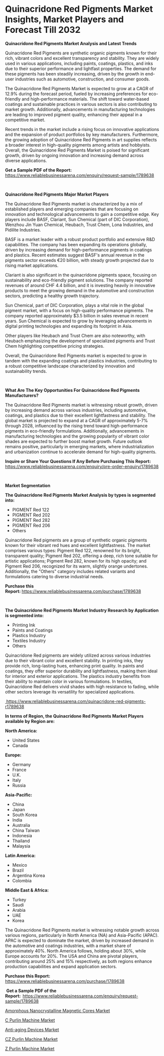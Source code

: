 <p><h1>Quinacridone Red Pigments Market Insights, Market Players and Forecast Till 2032</h1></p><p><strong>Quinacridone Red Pigments Market Analysis and Latest Trends</strong></p>
<p><p>Quinacridone Red Pigments are synthetic organic pigments known for their rich, vibrant colors and excellent transparency and stability. They are widely used in various applications, including paints, coatings, plastics, and inks due to their superior performance and lightfast properties. The demand for these pigments has been steadily increasing, driven by the growth in end-user industries such as automotive, construction, and consumer goods.</p><p>The Quinacridone Red Pigments Market is expected to grow at a CAGR of 12.9% during the forecast period, fueled by increasing preferences for eco-friendly and high-performance materials. The shift toward water-based coatings and sustainable practices in various sectors is also contributing to market growth. Additionally, advancements in manufacturing technologies are leading to improved pigment quality, enhancing their appeal in a competitive market.</p><p>Recent trends in the market include a rising focus on innovative applications and the expansion of product portfolios by key manufacturers. Furthermore, the growing adoption of Quinacridone Red Pigments in art supplies reflects a broader interest in high-quality pigments among artists and hobbyists. Overall, the Quinacridone Red Pigments Market is poised for significant growth, driven by ongoing innovation and increasing demand across diverse applications.</p></p>
<p><strong>Get a Sample PDF of the Report:&nbsp;</strong> <a href="https://www.reliablebusinessarena.com/enquiry/request-sample/1789638?utm_campaign=2217&utm_medium=2&utm_source=Github&utm_content=ia&utm_term=25032025&utm_id=quinacridone-red-pigments">https://www.reliablebusinessarena.com/enquiry/request-sample/1789638</a></p>
<p>&nbsp;</p>
<p><strong>Quinacridone Red Pigments Major Market Players</strong></p>
<p><p>The Quinacridone Red Pigments market is characterized by a mix of established players and emerging companies that are focusing on innovation and technological advancements to gain a competitive edge. Key players include BASF, Clariant, Sun Chemical (part of DIC Corporation), Wenzhou Jin Yuan Chemical, Heubach, Trust Chem, Lona Industries, and Pidilite Industries.</p><p>BASF is a market leader with a robust product portfolio and extensive R&D capabilities. The company has been expanding its operations globally, driven by increasing demand for high-performance pigments in coatings and plastics. Recent estimates suggest BASF's annual revenue in the pigments sector exceeds €20 billion, with steady growth projected due to rising market applications.</p><p>Clariant is also significant in the quinacridone pigments space, focusing on sustainability and eco-friendly pigment solutions. The company reported revenues of around CHF 4.4 billion, and it is investing heavily in innovative products to meet the growing demand in the automotive and construction sectors, predicting a healthy growth trajectory.</p><p>Sun Chemical, part of DIC Corporation, plays a vital role in the global pigment market, with a focus on high-quality performance pigments. The company reported approximately $3.5 billion in sales revenue in recent years. Sun Chemical is expected to grow by leveraging advancements in digital printing technologies and expanding its footprint in Asia.</p><p>Other players like Heubach and Trust Chem are also noteworthy, with Heubach emphasizing the development of specialized pigments and Trust Chem highlighting competitive pricing strategies.</p><p>Overall, the Quinacridone Red Pigments market is expected to grow in tandem with the expanding coatings and plastics industries, contributing to a robust competitive landscape characterized by innovation and sustainability trends.</p></p>
<p>&nbsp;</p>
<p><strong>What Are The Key Opportunities For Quinacridone Red Pigments Manufacturers?</strong></p>
<p><p>The Quinacridone Red Pigments market is witnessing robust growth, driven by increasing demand across various industries, including automotive, coatings, and plastics due to their excellent lightfastness and stability. The global market is projected to expand at a CAGR of approximately 5-7% through 2028, influenced by the rising trend toward high-performance pigments in eco-friendly formulations. Additionally, advancements in manufacturing technologies and the growing popularity of vibrant color shades are expected to further boost market growth. Future outlook remains positive, particularly in emerging markets, where industrialization and urbanization continue to accelerate demand for high-quality pigments.</p></p>
<p><strong>Inquire or Share Your Questions If Any Before Purchasing This Report:</strong> <a href="https://www.reliablebusinessarena.com/enquiry/pre-order-enquiry/1789638?utm_campaign=2217&utm_medium=2&utm_source=Github&utm_content=ia&utm_term=25032025&utm_id=quinacridone-red-pigments">https://www.reliablebusinessarena.com/enquiry/pre-order-enquiry/1789638</a></p>
<p>&nbsp;</p>
<p><strong>Market Segmentation</strong></p>
<p><strong>The Quinacridone Red Pigments Market Analysis by types is segmented into:</strong></p>
<p><ul><li>PIGMENT Red 122</li><li>PIGMENT Red 202</li><li>PIGMENT Red 282</li><li>PIGMENT Red 206</li><li>Others</li></ul></p>
<p><p>Quinacridone Red pigments are a group of synthetic organic pigments known for their vibrant red hues and excellent lightfastness. The market comprises various types: Pigment Red 122, renowned for its bright, transparent quality; Pigment Red 202, offering a deep, rich tone suitable for artistic applications; Pigment Red 282, known for its high opacity; and Pigment Red 206, recognized for its warm, slightly orange undertones. Additionally, the "Others" category includes related variants and formulations catering to diverse industrial needs.</p></p>
<p><strong>Purchase this Report:&nbsp;</strong><a href="https://www.reliablebusinessarena.com/purchase/1789638?utm_campaign=2217&utm_medium=2&utm_source=Github&utm_content=ia&utm_term=25032025&utm_id=quinacridone-red-pigments">https://www.reliablebusinessarena.com/purchase/1789638</a></p>
<p>&nbsp;</p>
<p><strong>The Quinacridone Red Pigments Market Industry Research by Application is segmented into:</strong></p>
<p><ul><li>Printing Ink</li><li>Paints and Coatings</li><li>Plastics Industry</li><li>Textiles Industry</li><li>Others</li></ul></p>
<p><p>Quinacridone Red pigments are widely utilized across various industries due to their vibrant color and excellent stability. In printing inks, they provide rich, long-lasting hues, enhancing print quality. In paints and coatings, they offer superior durability and lightfastness, making them ideal for interior and exterior applications. The plastics industry benefits from their ability to maintain color in various formulations. In textiles, Quinacridone Red delivers vivid shades with high resistance to fading, while other sectors leverage its versatility for specialized applications.</p></p>
<p><a href="https://www.reliablebusinessarena.com/quinacridone-red-pigments-r1789638?utm_campaign=2217&utm_medium=2&utm_source=Github&utm_content=ia&utm_term=25032025&utm_id=quinacridone-red-pigments">&nbsp;https://www.reliablebusinessarena.com/quinacridone-red-pigments-r1789638</a></p>
<p><strong>In terms of Region, the Quinacridone Red Pigments Market Players available by Region are:</strong></p>
<p>
    <p> <strong> North America: </strong>
        <ul>
            <li>United States</li>
            <li>Canada</li>
        </ul>
        </p> 
    <p> <strong> Europe: </strong>
        <ul>
            <li>Germany</li>
            <li>France</li>
            <li>U.K.</li>
            <li>Italy</li>
            <li>Russia</li>
        </ul>
        </p> 
    <p> <strong> Asia-Pacific: </strong>
        <ul>
            <li>China</li>
            <li>Japan</li>
            <li>South Korea</li>
            <li>India</li>
            <li>Australia</li>
            <li>China Taiwan</li>
            <li>Indonesia</li>
            <li>Thailand</li>
            <li>Malaysia</li>
        </ul>
        </p> 
    <p> <strong> Latin America: </strong>
        <ul>
            <li>Mexico</li>
            <li>Brazil</li>
            <li>Argentina Korea</li>
            <li>Colombia</li>
        </ul>
        </p> 
    <p> <strong> Middle East & Africa: </strong>
        <ul>
            <li>Turkey</li>
            <li>Saudi</li>
            <li>Arabia</li>
            <li>UAE</li>
            <li>Korea</li>
        </ul>
    </p>
    </p>
<p><p>The Quinacridone Red Pigments market is witnessing notable growth across various regions, particularly in North America (NA) and Asia-Pacific (APAC). APAC is expected to dominate the market, driven by increased demand in the automotive and coatings industries, with a market share of approximately 40%. North America follows, holding about 30%, while Europe accounts for 20%. The USA and China are pivotal players, contributing around 25% and 15% respectively, as both regions enhance production capabilities and expand application sectors.</p></p>
<p><strong>Purchase this Report: </strong><a href="https://www.reliablebusinessarena.com/purchase/1789638?utm_campaign=2217&utm_medium=2&utm_source=Github&utm_content=ia&utm_term=25032025&utm_id=quinacridone-red-pigments">https://www.reliablebusinessarena.com/purchase/1789638</a></p>
<p>&nbsp;<strong>Get a Sample PDF of the Report:&nbsp;&nbsp;</strong><a href="https://www.reliablebusinessarena.com/enquiry/request-sample/1789638?utm_campaign=2217&utm_medium=2&utm_source=Github&utm_content=ia&utm_term=25032025&utm_id=quinacridone-red-pigments">https://www.reliablebusinessarena.com/enquiry/request-sample/1789638</a></p>
<p><strong></strong></p>
<p><p><a href="https://github.com/meenafadilkh/Market-Research-Report-List-1/blob/main/amorphous-nanocrystalline-magnetic-cores-market.md?utm_campaign=2217&utm_medium=2&utm_source=Github&utm_content=ia&utm_term=25032025&utm_id=quinacridone-red-pigments">Amorphous Nanocrystalline Magnetic Cores Market</a></p><p><a href="https://www.linkedin.com/pulse/c-purlin-machine-market-trends-drivers-forecasted-cagr-137-eo2xe?utm_campaign=2217&utm_medium=2&utm_source=Github&utm_content=ia&utm_term=25032025&utm_id=quinacridone-red-pigments">C Purlin Machine Market</a></p><p><a href="https://github.com/miehldobin1w/Market-Research-Report-List-1/blob/main/anti-aging-devices-market.md?utm_campaign=2217&utm_medium=2&utm_source=Github&utm_content=ia&utm_term=25032025&utm_id=quinacridone-red-pigments">Anti-aging Devices Market</a></p><p><a href="https://www.linkedin.com/pulse/market-revenue-growth-forecast-cz-purlin-machine-81-cagr-from-ap3ve?utm_campaign=2217&utm_medium=2&utm_source=Github&utm_content=ia&utm_term=25032025&utm_id=quinacridone-red-pigments">CZ Purlin Machine Market</a></p><p><a href="https://www.linkedin.com/pulse/z-purlin-machine-market-size-share-analysis-2025-2032-07iue?utm_campaign=2217&utm_medium=2&utm_source=Github&utm_content=ia&utm_term=25032025&utm_id=quinacridone-red-pigments">Z Purlin Machine Market</a></p></p>